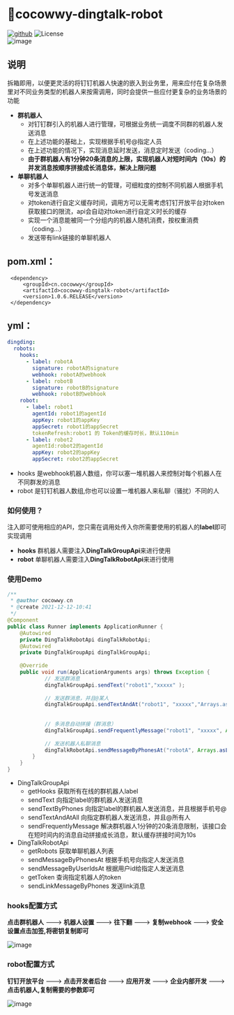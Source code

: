 # :robot:cocowwy-dingtalk-robot
<a href="https://github.com/Cocowwy/dingtalk-robot"><img src="https://badgen.net/badge/⭐/GitHub/blue" alt="github"></a>
![License](https://img.shields.io/badge/license-Apache--2.0-green.svg)   
![image](https://user-images.githubusercontent.com/63331147/153790868-79936b70-7008-484b-a749-dac3f304d257.png)
## 说明  
拆箱即用，以便更灵活的将钉钉机器人快速的嵌入到业务里，用来应付在复杂场景里对不同业务类型的机器人来按需调用，同时会提供一些应付更复杂的业务场景的功能  
- **群机器人**
  - 对钉钉群引入的机器人进行管理，可根据业务统一调度不同群的机器人发送消息
  - 在上述功能的基础上，实现根据手机号@指定人员
  - 在上述功能的情况下，实现消息延时发送，消息定时发送（coding...）
  - **由于群机器人有1分钟20条消息的上限，实现机器人对短时间内（10s）的并发消息按顺序拼接成长消息体，解决上限问题**
- **单聊机器人**
  - 对多个单聊机器人进行统一的管理，可细粒度的控制不同机器人根据手机号发送消息
  - 对token进行自定义缓存时间，调用方可以无需考虑钉钉开放平台对token获取接口的限流，api会自动对token进行自定义时长的缓存
  - 实现一个消息能被同一个分组内的机器人随机消费，按权重消费（coding...）
  - 发送带有link链接的单聊机器人

## pom.xml：
```
 <dependency>
     <groupId>cn.cocowwy</groupId>
     <artifactId>cocowwy-dingtalk-robot</artifactId>
     <version>1.0.6.RELEASE</version>
 </dependency>
```

## yml：
```yml
dingding:
  robots:
    hooks:
      - label: robotA
        signature: robotA的signature
        webhook: robotA的webhook
      - label: robotB
        signature: robotB的signature
        webhook: robotB的webhook
    robot:
      - label: robot1
        agentId: robot1的agentId
        appKey: robot1的appKey
        appSecret: robot1的appSecret
        tokenRefresh:robot1 的 Token的缓存时长，默认110min
      - label: robot2
        agentId:robot2的agentId
        appKey: robot2的appKey
        appSecret: robot2的appSecret
```
- hooks 是webhook机器人数组，你可以塞一堆机器人来控制对每个机器人在不同群发的消息
- robot 是钉钉机器人数组,你也可以设置一堆机器人来私聊（骚扰）不同的人


### 如何使用？
注入即可使用相应的API，您只需在调用处传入你所需要使用的机器人的**label**即可实现调用
- **hooks** 群机器人需要注入**DingTalkGroupApi**来进行使用
- **robot** 单聊机器人需要注入**DingTalkRobotApi**来进行使用

### 使用Demo
```java
/**
 * @author cocowwy.cn
 * @create 2021-12-12-10:41
 */
@Component
public class Runner implements ApplicationRunner {
    @Autowired
    private DingTalkRobotApi dingTalkRobotApi;
    @Autowired
    private DingTalkGroupApi dingTalkGroupApi;
    
    @Override
    public void run(ApplicationArguments args) throws Exception {
            // 发送群消息
            dingTalkGroupApi.sendText("robot1","xxxxx" );
            
            // 发送群消息，并且@某人
            dingTalkGroupApi.sendTextAndAt("robot1", "xxxxx","Arrays.asList("需要@的手机号，不需要则传空数组")");
            
                       
            // 多消息自动拼接（群消息） 
            dingTalkGroupApi.sendFrequentlyMessage("robot1", "xxxxx", Arrays.asList("需要@的手机号，不需要则传空数组"));
    
            // 发送机器人私聊消息
            dingTalkRobotApi.sendMessageByPhonesAt("robotA", Arrays.asList("需要@的手机号，不需要则传空数组"), "xxxxx", "标题");
        }
    }
}
```
- DingTalkGroupApi
   - getHooks 获取所有在线的群机器人label
   - sendText 向指定label的群机器人发送消息
   - sendTextByPhones 向指定label的群机器人发送消息，并且根据手机号@
   - sendTextAndAtAll 向指定群机器人发送消息，并且@所有人
   - sendFrequentlyMessage 解决群机器人1分钟的20条消息限制，该接口会在短时间内的消息自动拼接成长消息，默认缓存拼接时间为10s
- DingTalkRobotApi
   - getRobots 获取单聊机器人列表
   - sendMessageByPhonesAt 根据手机号向指定人发送消息
   - sendMessageByUserIdsAt 根据用户id给指定人发送消息
   - getToken 查询指定机器人的token
   - sendLinkMessageByPhones 发送link消息

### hooks配置方式
**点击群机器人** ---> **机器人设置** ---> **往下翻** ---> **复制webhook** ---> **安全设置点击加签,将密钥复制即可**

![image](https://user-images.githubusercontent.com/63331147/146709451-9e76d821-5012-4853-b433-760a9a26cc58.png)

### robot配置方式
**钉钉开放平台** ---> **点击开发者后台** ---> **应用开发** ---> **企业内部开发** ---> **点击机器人,复制需要的参数即可** 

![image](https://user-images.githubusercontent.com/63331147/146709663-a2db71f5-226d-4332-90b0-ffb67f14f53e.png)

